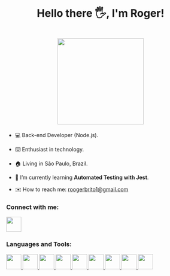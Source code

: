 <h1 align="center">Hello there 🖐️, I'm Roger!</h1>

<h1 align="center"><img src="https://camo.githubusercontent.com/208f28ffe418c4f346881fbc583376fdcada6b4137ba38b0aa095ee7e8c29ca4/68747470733a2f2f312e62702e626c6f6773706f742e636f6d2f2d3641594f6c4b4952416e732f5759695a386c47664943492f414141414141414142546b2f6336667a71316d583237347a365036657145386f5969706754536c6c48654a3441434c63424741732f73313630302f70726f6772616d616e646f2e676966" width="230px"></h1>


- 💻 Back-end Developer (Node.js).

- ⌨️ Enthusiast in technology.

- 🏠 Living in São Paulo, Brazil.

- 🌱 I’m currently learning **Automated Testing with Jest**.

- ✉️ How to reach me: roogerbrito1@gmail.com

### Connect with me:
<a href="https://www.linkedin.com/in/rogergbrito">
  <img src="https://cdn.jsdelivr.net/gh/devicons/devicon/icons/linkedin/linkedin-original.svg" width="40px"/>
</a>

### Languages and Tools:
<a href="https://developer.mozilla.org/pt-BR/docs/Web/JavaScript">
  <img src="https://cdn.jsdelivr.net/gh/devicons/devicon/icons/javascript/javascript-original.svg" width="40px"/>
</a>
<a href="https://www.typescriptlang.org">
  <img src="https://cdn.jsdelivr.net/gh/devicons/devicon/icons/typescript/typescript-original.svg" width="40px"/>
</a>
<a href="https://nodejs.org">
  <img src="https://cdn.jsdelivr.net/gh/devicons/devicon/icons/nodejs/nodejs-original-wordmark.svg" width="40px"/>
</a>
<a href="https://www.mongodb.com">
  <img src="https://cdn.jsdelivr.net/gh/devicons/devicon/icons/mongodb/mongodb-original.svg" width="40px"/>
</a>
<a href="https://expressjs.com">
  <img src="https://cdn.jsdelivr.net/gh/devicons/devicon/icons/express/express-original-wordmark.svg" width="40px"/>
</a>
<a href="https://git-scm.com">
  <img src="https://cdn.jsdelivr.net/gh/devicons/devicon/icons/git/git-original.svg" width="40px"/>
</a>
<a href="https://www.docker.com">
  <img src="https://cdn.jsdelivr.net/gh/devicons/devicon/icons/docker/docker-original.svg" width="40px"/>
</a>
<a href="https://www.linux.org">
  <img src="https://cdn.jsdelivr.net/gh/devicons/devicon/icons/linux/linux-original.svg" width="40px"/>
</a>
<a href="https://www.mysql.com">
  <img src="https://cdn.jsdelivr.net/gh/devicons/devicon/icons/mysql/mysql-original-wordmark.svg" width="40px"/>
</a>

          
          
          
          
          
          

          
          
          

